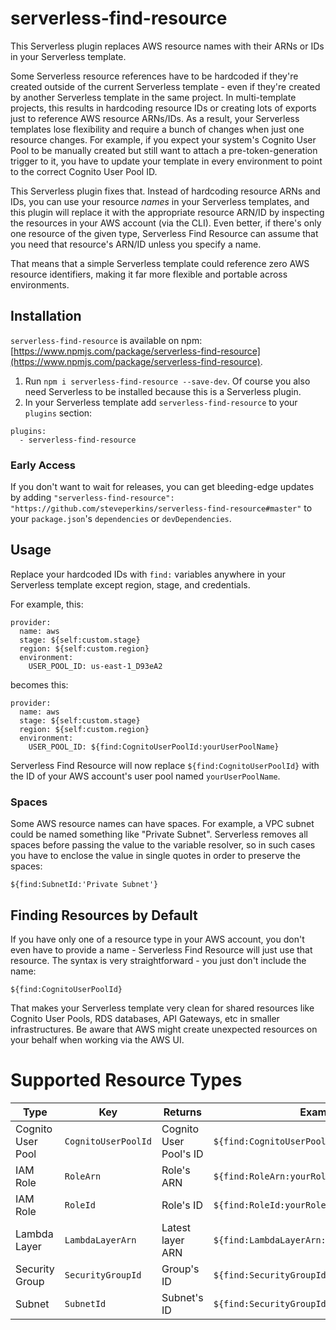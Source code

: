 # serverless-find-resource

This Serverless plugin replaces AWS resource names with their ARNs or IDs in your Serverless template.

Some Serverless resource references have to be hardcoded if they're created outside of the current Serverless template - even if they're created by another Serverless template in the same project. In multi-template projects, this results in hardcoding resource IDs or creating lots of exports just to reference AWS resource ARNs/IDs. As a result, your Serverless templates lose flexibility and require a bunch of changes when just one resource changes. For example, if you expect your system's Cognito User Pool to be manually created but still want to attach a pre-token-generation trigger to it, you have to update your template in every environment to point to the correct Cognito User Pool ID.

This Serverless plugin fixes that. Instead of hardcoding resource ARNs and IDs, you can use your resource _names_ in your Serverless templates, and this plugin will replace it with the appropriate resource ARN/ID by inspecting the resources in your AWS account (via the CLI). Even better, if there's only one resource of the given type, Serverless Find Resource can assume that you need that resource's ARN/ID unless you specify a name.

That means that a simple Serverless template could reference zero AWS resource identifiers, making it far more flexible and portable across environments.

## Installation

`serverless-find-resource` is available on npm: [https://www.npmjs.com/package/serverless-find-resource](https://www.npmjs.com/package/serverless-find-resource).

1. Run `npm i serverless-find-resource --save-dev`. Of course you also need Serverless to be installed because this is a Serverless plugin.
2. In your Serverless template add `serverless-find-resource` to your `plugins` section:

```
plugins:
  - serverless-find-resource
```

### Early Access

If you don't want to wait for releases, you can get bleeding-edge updates by adding `"serverless-find-resource": "https://github.com/steveperkins/serverless-find-resource#master"` to your `package.json`'s `dependencies` or `devDependencies`.

## Usage

Replace your hardcoded IDs with `find:` variables anywhere in your Serverless template except region, stage, and credentials.

For example, this:

```
provider:
  name: aws
  stage: ${self:custom.stage}
  region: ${self:custom.region}
  environment:
    USER_POOL_ID: us-east-1_D93eA2
```

becomes this:

```
provider:
  name: aws
  stage: ${self:custom.stage}
  region: ${self:custom.region}
  environment:
    USER_POOL_ID: ${find:CognitoUserPoolId:yourUserPoolName}
```

Serverless Find Resource will now replace `${find:CognitoUserPoolId}` with the ID of your AWS account's user pool named `yourUserPoolName`.

### Spaces
Some AWS resource names can have spaces. For example, a VPC subnet could be named something like "Private Subnet". Serverless removes all spaces before passing the value to the variable resolver, so in such cases you have to enclose the value in single quotes in order to preserve the spaces:

```
${find:SubnetId:'Private Subnet'}
```

## Finding Resources by Default

If you have only one of a resource type in your AWS account, you don't even have to provide a name - Serverless Find Resource will just use that resource. The syntax is very straightforward - you just don't include the name:

```
${find:CognitoUserPoolId}
```

That makes your Serverless template very clean for shared resources like Cognito User Pools, RDS databases, API Gateways, etc in smaller infrastructures. Be aware that AWS might create unexpected resources on your behalf when working via the AWS UI.

# Supported Resource Types

| Type              | Key                 | Returns                | Example                                      |
| ----------------- | ------------------- | ---------------------- | -------------------------------------------- |
| Cognito User Pool | `CognitoUserPoolId` | Cognito User Pool's ID | `${find:CognitoUserPoolId:yourUserPoolName}` |
| IAM Role          | `RoleArn`           | Role's ARN             | `${find:RoleArn:yourRoleName}`               |
| IAM Role          | `RoleId`            | Role's ID              | `${find:RoleId:yourRoleName}`                |
| Lambda Layer      | `LambdaLayerArn`    | Latest layer ARN       | `${find:LambdaLayerArn:yourLayerName}`       |
| Security Group    | `SecurityGroupId`   | Group's ID             | `${find:SecurityGroupId:yourGroupName}`      |
| Subnet            | `SubnetId`          | Subnet's ID            | `${find:SecurityGroupId:yourSubnetName}`     |
